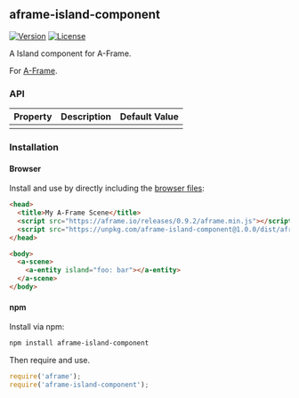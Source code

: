 ## aframe-island-component

[![Version](http://img.shields.io/npm/v/aframe-island-component.svg?style=flat-square)](https://npmjs.org/package/aframe-island-component)
[![License](http://img.shields.io/npm/l/aframe-island-component.svg?style=flat-square)](https://npmjs.org/package/aframe-island-component)

A Island component for A-Frame.

For [A-Frame](https://aframe.io).

### API

| Property | Description | Default Value |
| -------- | ----------- | ------------- |
|          |             |               |

### Installation

#### Browser

Install and use by directly including the [browser files](dist):

```html
<head>
  <title>My A-Frame Scene</title>
  <script src="https://aframe.io/releases/0.9.2/aframe.min.js"></script>
  <script src="https://unpkg.com/aframe-island-component@1.0.0/dist/aframe-island-component.min.js"></script>
</head>

<body>
  <a-scene>
    <a-entity island="foo: bar"></a-entity>
  </a-scene>
</body>
```

#### npm

Install via npm:

```bash
npm install aframe-island-component
```

Then require and use.

```js
require('aframe');
require('aframe-island-component');
```
